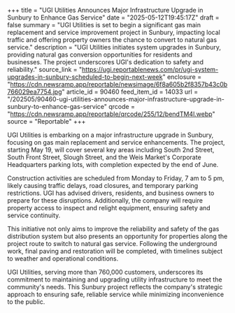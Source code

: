 +++
title = "UGI Utilities Announces Major Infrastructure Upgrade in Sunbury to Enhance Gas Service"
date = "2025-05-12T19:45:17Z"
draft = false
summary = "UGI Utilities is set to begin a significant gas main replacement and service improvement project in Sunbury, impacting local traffic and offering property owners the chance to convert to natural gas service."
description = "UGI Utilities initiates system upgrades in Sunbury, providing natural gas conversion opportunities for residents and businesses. The project underscores UGI's dedication to safety and reliability."
source_link = "https://ugi.reportablenews.com/pr/ugi-system-upgrades-in-sunbury-scheduled-to-begin-next-week"
enclosure = "https://cdn.newsramp.app/reportable/newsimage/6f8a605b2f8357b43c0b766029ea7754.jpg"
article_id = 90460
feed_item_id = 14033
url = "/202505/90460-ugi-utilities-announces-major-infrastructure-upgrade-in-sunbury-to-enhance-gas-service"
qrcode = "https://cdn.newsramp.app/reportable/qrcode/255/12/bendTM4l.webp"
source = "Reportable"
+++

<p>UGI Utilities is embarking on a major infrastructure upgrade in Sunbury, focusing on gas main replacement and service enhancements. The project, starting May 19, will cover several key areas including South 2nd Street, South Front Street, Slough Street, and the Weis Market's Corporate Headquarters parking lots, with completion expected by the end of June.</p><p>Construction activities are scheduled from Monday to Friday, 7 am to 5 pm, likely causing traffic delays, road closures, and temporary parking restrictions. UGI has advised drivers, residents, and business owners to prepare for these disruptions. Additionally, the company will require property access to inspect and relight equipment, ensuring safety and service continuity.</p><p>This initiative not only aims to improve the reliability and safety of the gas distribution system but also presents an opportunity for properties along the project route to switch to natural gas service. Following the underground work, final paving and restoration will be completed, with timelines subject to weather and operational conditions.</p><p>UGI Utilities, serving more than 760,000 customers, underscores its commitment to maintaining and upgrading utility infrastructure to meet the community's needs. This Sunbury project reflects the company's strategic approach to ensuring safe, reliable service while minimizing inconvenience to the public.</p>